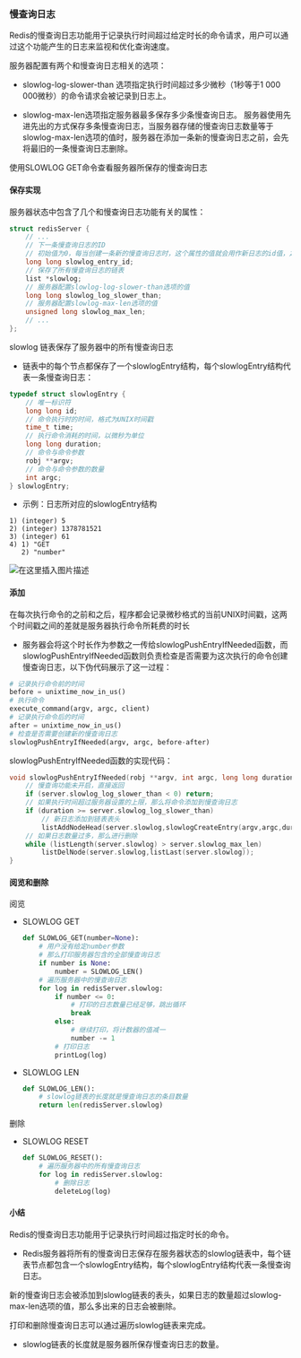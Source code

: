 ### 慢查询日志

Redis的慢查询日志功能用于记录执行时间超过给定时长的命令请求，用户可以通过这个功能产生的日志来监视和优化查询速度。



服务器配置有两个和慢查询日志相关的选项：

* slowlog-log-slower-than 选项指定执行时间超过多少微秒（1秒等于1 000 000微秒）的命令请求会被记录到日志上。

* slowlog-max-len选项指定服务器最多保存多少条慢查询日志。 服务器使用先进先出的方式保存多条慢查询日志，当服务器存储的慢查询日志数量等于slowlog-max-len选项的值时，服务器在添加一条新的慢查询日志之前，会先将最旧的一条慢查询日志删除。



使用SLOWLOG GET命令查看服务器所保存的慢查询日志



#### 保存实现

服务器状态中包含了几个和慢查询日志功能有关的属性：

```c
struct redisServer {
    // ...
    // 下一条慢查询日志的ID
    // 初始值为0，每当创建一条新的慢查询日志时，这个属性的值就会用作新日志的id值，之后程序会对这个属性的值增一。
    long long slowlog_entry_id;
    // 保存了所有慢查询日志的链表
    list *slowlog;
    // 服务器配置slowlog-log-slower-than选项的值
    long long slowlog_log_slower_than;
    // 服务器配置slowlog-max-len选项的值
    unsigned long slowlog_max_len;
    // ...
};
```



slowlog 链表保存了服务器中的所有慢查询日志

* 链表中的每个节点都保存了一个slowlogEntry结构，每个slowlogEntry结构代表一条慢查询日志：

```c
typedef struct slowlogEntry {
    // 唯一标识符
    long long id;
    // 命令执行时的时间，格式为UNIX时间戳
    time_t time;
    // 执行命令消耗的时间，以微秒为单位
    long long duration;
    // 命令与命令参数
    robj **argv;
    // 命令与命令参数的数量
    int argc;
} slowlogEntry;
```

* 示例：日志所对应的slowlogEntry结构

```
1) (integer) 5
2) (integer) 1378781521
3) (integer) 61
4) 1) "GET
   2) "number"
```

![在这里插入图片描述](https://img-blog.csdnimg.cn/20201110101946862.png#pic_center)




#### 添加

在每次执行命令的之前和之后，程序都会记录微秒格式的当前UNIX时间戳，这两个时间戳之间的差就是服务器执行命令所耗费的时长

* 服务器会将这个时长作为参数之一传给slowlogPushEntryIfNeeded函数，而slowlogPushEntryIfNeeded函数则负责检查是否需要为这次执行的命令创建慢查询日志，以下伪代码展示了这一过程：

```python
# 记录执行命令前的时间
before = unixtime_now_in_us()
# 执行命令
execute_command(argv, argc, client)
# 记录执行命令后的时间
after = unixtime_now_in_us()
# 检查是否需要创建新的慢查询日志
slowlogPushEntryIfNeeded(argv, argc, before-after)
```



slowlogPushEntryIfNeeded函数的实现代码：

```c
void slowlogPushEntryIfNeeded(robj **argv, int argc, long long duration) {
    // 慢查询功能未开启，直接返回
    if (server.slowlog_log_slower_than < 0) return;
    // 如果执行时间超过服务器设置的上限，那么将命令添加到慢查询日志
    if (duration >= server.slowlog_log_slower_than)
        // 新日志添加到链表表头
        listAddNodeHead(server.slowlog,slowlogCreateEntry(argv,argc,duration));
    // 如果日志数量过多，那么进行删除
    while (listLength(server.slowlog) > server.slowlog_max_len)
        listDelNode(server.slowlog,listLast(server.slowlog));
}
```





#### 阅览和删除

阅览

* SLOWLOG GET

  ```python
  def SLOWLOG_GET(number=None):
      # 用户没有给定number参数
      # 那么打印服务器包含的全部慢查询日志
      if number is None:
          number = SLOWLOG_LEN()
      # 遍历服务器中的慢查询日志
      for log in redisServer.slowlog:
          if number <= 0:
              # 打印的日志数量已经足够，跳出循环
              break
          else:
              # 继续打印，将计数器的值减一
              number -= 1
          # 打印日志
          printLog(log)
  ```

* SLOWLOG LEN

  ```python
  def SLOWLOG_LEN():
      # slowlog链表的长度就是慢查询日志的条目数量
      return len(redisServer.slowlog)
  ```



删除

* SLOWLOG RESET

  ```python
  def SLOWLOG_RESET():
      # 遍历服务器中的所有慢查询日志
      for log in redisServer.slowlog:
          # 删除日志
          deleteLog(log)
  ```

  



#### 小结

Redis的慢查询日志功能用于记录执行时间超过指定时长的命令。

* Redis服务器将所有的慢查询日志保存在服务器状态的slowlog链表中，每个链表节点都包含一个slowlogEntry结构，每个slowlogEntry结构代表一条慢查询日志。



新的慢查询日志会被添加到slowlog链表的表头，如果日志的数量超过slowlog-max-len选项的值，那么多出来的日志会被删除。



打印和删除慢查询日志可以通过遍历slowlog链表来完成。

* slowlog链表的长度就是服务器所保存慢查询日志的数量。
